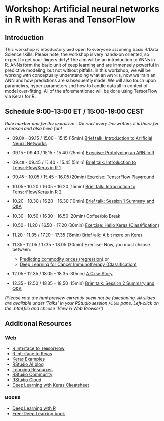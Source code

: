 Workshop: Artificial neural networks in R with Keras and TensorFlow
================

## Introduction

This workshop is introductory and open to everyone assuming basic R/Data
Science skills. Please note, the workshop is very hands-on oriented, so
expect to get your fingers dirty\! The aim will be an introduction to
ANNs in R. ANNs form the basic unit of deep learning and are immensely
powerful in predictive modeling, but not without pitfalls. In this
workshop, we will be working with conceptually understanding what an ANN
is, how we train an ANN and how predictions are subsequently made. We
will also touch upon parameters, hyper-parameters and how to handle data
all in context of model over-fitting. All of the aforementioned will be
done using TensorFlow via Keras for R.

## Schedule 9:00-13:00 ET / 15:00-19:00 CEST

*Rule number one for the exercises - Do read every line written, it is
there for a reason and also have fun\!*

  - 09.00 - 09.15 / 15.00 - 15.15 (15min) [Brief talk: Introduction to
    Artificial Neural
    Networks](Talks/01_introduction_to_artificial_neural_networks.html)

  - 09.15 - 09.40 / 15.15 - 15.40 (25min) [Exercise: Prototyping an ANN
    in R](Exercises/01_ann_prototype.md)

  - 09.40 - 09.45 / 15.40 - 15.45 (5min) [Brief talk: Introduction to
    TensorFlow/Keras in R 1](Talks/02_introduction_to_keras_1.html)

  - 09.45 - 10.05 / 15.45 - 16.05 (20min) [Exercise: TensorFlow
    Playground](Exercises/02_tensorflow_playground.md)

  - 10.05 - 10.20 / 16.05 - 16.20 (15min) [Brief talk: Introduction to
    TensorFlow/Keras in R 2](Talks/03_introduction_to_keras_2.html)

  - 10.20 - 10.30 / 16.20 - 16.30 (10min) [Brief talk: Session 1 Summary
    and Q\&A](Talks/04_session_1_summary.html)

  - 10.30 - 10.50 / 16.30 - 16.50 (20min) Coffee/bio Break

  - 10.50 - 11.20 / 16.50 - 17.20 (30min) [Exercise: Hello Keras
    (Classification)](Exercises/03_hello_keras.md)

  - 11.20 - 11.35 / 17.20 - 17.35 (15min) [Brief talk: A bit more on
    Keras](Talks/05_a_bit_more_on_keras.html)

  - 11.35 - 12.05 / 17.35 - 18.05 (30min) Exercise: Now, you must choose
    between:
    
      - [Predicting commodity prices
        (regression)](Exercises/04_diamonds_regression.md) or
      - [Deep Learning for Cancer Immunotherapy
        (Classification)](Exercises/05_deep_learning_for_cancer_immunotherapy.md)

  - 12.05 - 12.35 / 18.05 - 18.35 (30min) [A Case
    Story](Exercises/06_a_fictive_case_story.md)

  - 12.35 - 12.50 / 18.35 - 18.50 (15min) [Brief talk: Session 2 Summary
    and Q\&A](Talks/06_session_2_summary.html)

*(Please note the html preview currently seem not be functioning. All
slides are available under ‘Talks’ in your RStudio session `Files` pane.
Left-click on the .html file and choose ‘View in Web Browser’)*

## Additional Resources

### Web

  - [R Interface to TensorFlow](https://tensorflow.rstudio.com/)
  - [R interface to Keras](https://tensorflow.rstudio.com/keras/)
  - [Keras
    Examples](https://tensorflow.rstudio.com/keras/articles/examples/)
  - [RStudio AI blog](https://blogs.rstudio.com/ai/)
  - [Learning
    Resources](https://tensorflow.rstudio.com/learn/resources/)
  - [RStudio Community](https://community.rstudio.com/)
  - [RStudio Cloud](https://rstudio.cloud/)
  - [Deep Learning with Keras
    Cheatsheet](https://github.com/rstudio/cheatsheets/raw/master/keras.pdf)

### Books

  - [Deep Learning with
    R](https://www.manning.com/books/deep-learning-with-r)
  - [Free: Deep Learning book](https://www.deeplearningbook.org/)
